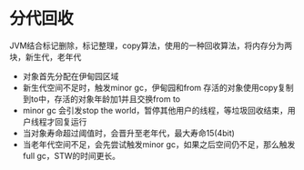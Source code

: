 # 分代回收
JVM结合标记删除，标记整理，copy算法，使用的一种回收算法，将内存分为两块，新生代，老年代
* 对象首先分配在伊甸园区域
* 新生代空间不足时，触发minor gc，伊甸园和from 存活的对象使用copy复制到to中，存活的对象年龄加1并且交换from to
* minor gc 会引发stop the world，暂停其他用户的线程，等垃圾回收结束，用户线程才回复运行
* 当对象寿命超过阈值时，会晋升至老年代，最大寿命15(4bit)
* 当老年代空间不足，会先尝试触发minor gc，如果之后空间仍不足，那么触发full gc，STW的时间更长。
